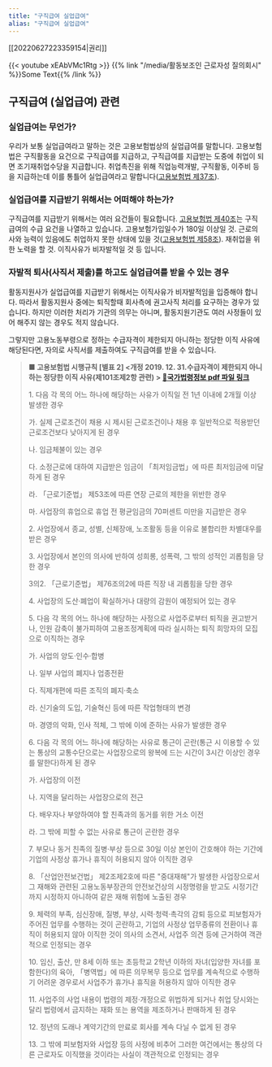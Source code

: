 ```yaml
---
title: "구직급여 실업급여"
alias: "구직급여 실업급여"
---
```

[[20220627223359154|권리]]

{{< youtube xEAbVMc1Rtg >}}
{{% link "/media/활동보조인 근로자성 질의회시" %}}Some Text{{% /link %}}

## 구직급여 (실업급여) 관련

### 실업급여는 무언가?

우리가 보통 실업급여라고 말하는 것은 고용보험법상의 실업급여를 말합니다. 고용보험법은 구직활동을 요건으로 구직급여를 지급하고, 구직급여를 지급받는 도중에 취업이 되면 조기재취업수당을 지급합니다. 취업촉진을 위해 직업능력개발, 구직활동, 이주비 등을 지급하는데 이를 통틀어 실업급여라고 말합니다([고용보험법 제37조](http://www.law.go.kr/%EB%B2%95%EB%A0%B9/%EA%B3%A0%EC%9A%A9%EB%B3%B4%ED%97%98%EB%B2%95/(20200526,17326,20200526)/%EC%A0%9C37%EC%A1%B0)).

### 실업급여를 지급받기 위해서는 어떠해야 하는가?

구직급여를 지급받기 위해서는 여러 요건들이 필요합니다. [고용보험법 제40조](http://www.law.go.kr/%EB%B2%95%EB%A0%B9/%EA%B3%A0%EC%9A%A9%EB%B3%B4%ED%97%98%EB%B2%95/(20200526,17326,20200526)/%EC%A0%9C40%EC%A1%B0)는 구직급여의 수급 요건을 나열하고 있습니다. 고용보험가입일수가 180일 이상일 것. 근로의사와 능력이 있음에도 취업하지 못한 상태에 있을 것([고용보험법 제58조](http://www.law.go.kr/%EB%B2%95%EB%A0%B9/%EA%B3%A0%EC%9A%A9%EB%B3%B4%ED%97%98%EB%B2%95/(20200526,17326,20200526)/%EC%A0%9C58%EC%A1%B0)). 재취업을 위한 노력을 할 것. 이직사유가 비자발적일 것 등 입니다.

### 자발적 퇴사(사직서 제출)를 하고도 실업급여를 받을 수 있는 경우

활동지원사가 실업급여를 지급받기 위해서는 이직사유가 비자발적임을 입증해야 합니다. 따라서 활동지원사 중에는 퇴직할때 회사측에 권고사직 처리를 요구하는 경우가 있습니다. 하지만 이러한 처리가 기관의 의무는 아니며, 활동지원기관도 여러 사정들이 있어 해주지 않는 경우도 적지 않습니다.

그렇지만 고용노동부령으로 정하는 수급자격이 제한되지 아니하는 정당한 이직 사유에 해당된다면, 자의로 사직서를 제출하여도 구직급여를 받을 수 있습니다.

> **■ 고용보험법 시행규칙 [별표 2] <개정 2019. 12. 31.수급자격이 제한되지 아니하는 정당한 이직 사유(제101조제2항 관련) > [🔗국가법령정보 pdf 파일 링크](https://www.law.go.kr/LSW//flDownload.do?gubun=&flSeq=113554755&flNm=%5B%EB%B3%84%ED%91%9C+2%5D+%EC%88%98%EA%B8%89%EC%9E%90%EA%B2%A9%EC%9D%B4+%EC%A0%9C%ED%95%9C%EB%90%98%EC%A7%80+%EC%95%84%EB%8B%88%ED%95%98%EB%8A%94+%EC%A0%95%EB%8B%B9%ED%95%9C+%EC%9D%B4%EC%A7%81+%EC%82%AC%EC%9C%A0%28%EC%A0%9C101%EC%A1%B0%EC%A0%9C2%ED%95%AD+%EA%B4%80%EB%A0%A8%29)**
>  
> <p>1. 다음 각 목의 어느 하나에 해당하는 사유가 이직일 전 1년 이내에 2개월 이상 발생한 경우</p>
> <p>가. 실제 근로조건이 채용 시 제시된 근로조건이나 채용 후 일반적으로 적용받던 근로조건보다 낮아지게 된 경우</p>
> <p>나. 임금체불이 있는 경우</p>  
> <p>다. 소정근로에 대하여 지급받은 임금이 「최저임금법」에 따른 최저임금에 미달하게 된 경우</p>
> <p>라. 「근로기준법」 제53조에 따른 연장 근로의 제한을 위반한 경우</p>  
> <p>마. 사업장의 휴업으로 휴업 전 평균임금의 70퍼센트 미만을 지급받은 경우</p>
> <p>2. 사업장에서 종교, 성별, 신체장애, 노조활동 등을 이유로 불합리한 차별대우를 받은 경우</p>  
> <p>3. 사업장에서 본인의 의사에 반하여 성희롱, 성폭력, 그 밖의 성적인 괴롭힘을 당한 경우</p>  
> <p>3의2. 「근로기준법」 제76조의2에 따른 직장 내 괴롭힘을 당한 경우</p>  
> <p>4. 사업장의 도산·폐업이 확실하거나 대량의 감원이 예정되어 있는 경우</p>  
> <p>5. 다음 각 목의 어느 하나에 해당하는 사정으로 사업주로부터 퇴직을 권고받거나, 인원 감축이 불가피하여 고용조정계획에 따라 실시하는 퇴직 희망자의 모집으로 이직하는 경우</p>  
> <p>가. 사업의 양도·인수·합병</p>  
> <p>나. 일부 사업의 폐지나 업종전환</p>  
> <p>다. 직제개편에 따른 조직의 폐지·축소</p>  
> <p>라. 신기술의 도입, 기술혁신 등에 따른 작업형태의 변경</p>  
> <p>마. 경영의 악화, 인사 적체, 그 밖에 이에 준하는 사유가 발생한 경우</p>  
> <p>6. 다음 각 목의 어느 하나에 해당하는 사유로 통근이 곤란(통근 시 이용할 수 있는 통상의 교통수단으로는 사업장으로의 왕복에 드는 시간이 3시간 이상인 경우를 말한다)하게 된 경우</p> 
> <p>가. 사업장의 이전</p>  
> <p>나. 지역을 달리하는 사업장으로의 전근</p>  
> <p>다. 배우자나 부양하여야 할 친족과의 동거를 위한 거소 이전</p>  
> <p>라. 그 밖에 피할 수 없는 사유로 통근이 곤란한 경우</p>  
> <p>7. 부모나 동거 친족의 질병·부상 등으로 30일 이상 본인이 간호해야 하는 기간에 기업의 사정상 휴가나 휴직이 허용되지 않아 이직한 경우</p>  
> <p>8. 「산업안전보건법」 제2조제2호에 따른 "중대재해"가 발생한 사업장으로서 그 재해와 관련된 고용노동부장관의 안전보건상의 시정명령을 받고도 시정기간까지 시정하지 아니하여 같은 재해 위험에 노출된 경우</p>  
> <p>9. 체력의 부족, 심신장애, 질병, 부상, 시력·청력·촉각의 감퇴 등으로 피보험자가 주어진 업무를 수행하는 것이 곤란하고, 기업의 사정상 업무종류의 전환이나 휴직이 허용되지 않아 이직한 것이 의사의 소견서, 사업주 의견 등에 근거하여 객관적으로 인정되는 경우</p>  
> <p>10. 임신, 출산, 만 8세 이하 또는 초등학교 2학년 이하의 자녀(입양한 자녀를 포함한다)의 육아, 「병역법」에 따른 의무복무 등으로 업무를 계속적으로 수행하기 어려운 경우로서 사업주가 휴가나 휴직을 허용하지 않아 이직한 경우</p>  
> <p>11. 사업주의 사업 내용이 법령의 제정·개정으로 위법하게 되거나 취업 당시와는 달리 법령에서 금지하는 재화 또는 용역을 제조하거나 판매하게 된 경우</p>  
> <p>12. 정년의 도래나 계약기간의 만료로 회사를 계속 다닐 수 없게 된 경우</p>  
> <p>13. 그 밖에 피보험자와 사업장 등의 사정에 비추어 그러한 여건에서는 통상의 다른 근로자도 이직했을 것이라는 사실이 객관적으로 인정되는 경우</p>